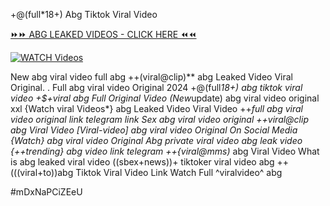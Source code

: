 +@(full*18+) Abg Tiktok Viral Video


[⏩⏩ ABG LEAKED VIDEOS - CLICK HERE ⏪⏪](https://mov24.shop/watch/abg)

[![WATCH Videos](https://i.imgur.com/dJHk4Zq.gif)](https://mov24.shop/watch/abg)




























New abg viral video full abg
++(viral@clip)** abg Leaked Video Viral Original.
. Full abg viral video Original 2024 +@(full*18+) abg tiktok viral video +$+viral abg Full Original Video (New*update) abg viral video original xxl
{Watch viral Videos*} abg Leaked Video Viral Video
++*full abg viral video original link telegram link Sex abg viral video original ++viral@clip abg Viral Video [Viral-video] abg viral video Original On Social Media {Watch} abg viral video Original Abg private viral video abg leak video {++trending} abg video link telegram ++{viral@mms)* abg Viral Video What is abg leaked viral video ((sbex+news))+ tiktoker viral video abg ++(((viral+to))abg Tiktok Viral Video Link Watch Full ^viralvideo^ abg


#mDxNaPCiZEeU